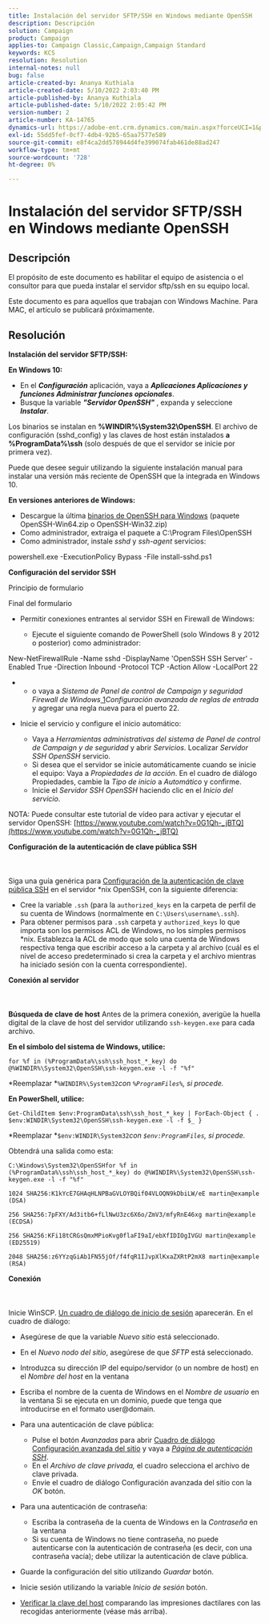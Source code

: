 ```yaml
---
title: Instalación del servidor SFTP/SSH en Windows mediante OpenSSH
description: Descripción
solution: Campaign
product: Campaign
applies-to: Campaign Classic,Campaign,Campaign Standard
keywords: KCS
resolution: Resolution
internal-notes: null
bug: false
article-created-by: Ananya Kuthiala
article-created-date: 5/10/2022 2:03:40 PM
article-published-by: Ananya Kuthiala
article-published-date: 5/10/2022 2:05:42 PM
version-number: 2
article-number: KA-14765
dynamics-url: https://adobe-ent.crm.dynamics.com/main.aspx?forceUCI=1&pagetype=entityrecord&etn=knowledgearticle&id=f3e81ffc-69d0-ec11-a7b5-0022480a8e40
exl-id: 55dd5fef-0cf7-4db4-92b5-65aa7577e589
source-git-commit: e8f4ca2dd578944d4fe399074fab461de88ad247
workflow-type: tm+mt
source-wordcount: '728'
ht-degree: 0%

---
```


# Instalación del servidor SFTP/SSH en Windows mediante OpenSSH

## Descripción


El propósito de este documento es habilitar el equipo de asistencia o el consultor para que pueda instalar el servidor sftp/ssh en su equipo local.

Este documento es para aquellos que trabajan con Windows Machine. Para MAC, el artículo se publicará próximamente.


## Resolución


<b>Instalación del servidor SFTP/SSH:</b>

<b>En Windows 10:</b>

- En el <b>*Configuración</b>* aplicación, vaya a <b>*Aplicaciones Aplicaciones y funciones Administrar funciones opcionales</b>*.
- Busque la variable <b>*&quot;Servidor OpenSSH&quot;</b>* , expanda y seleccione <b>*Instalar</b>*.


Los binarios se instalan en <b>%WINDIR%\System32\OpenSSH</b>. El archivo de configuración (sshd_config) y las claves de host están instalados <b>a %ProgramData%\ssh</b> (solo después de que el servidor se inicie por primera vez).

Puede que desee seguir utilizando la siguiente instalación manual para instalar una versión más reciente de OpenSSH que la integrada en Windows 10.

<b>En versiones anteriores de Windows:</b>

- Descargue la última [binarios de OpenSSH para Windows](https://github.com/PowerShell/Win32-OpenSSH/releases "https://github.com/PowerShell/Win32-OpenSSH/releases") (paquete OpenSSH-Win64.zip o OpenSSH-Win32.zip)
- Como administrador, extraiga el paquete a C:\Program Files\OpenSSH
- Como administrador, instale *sshd* y *ssh-agent* servicios:


powershell.exe -ExecutionPolicy Bypass -File install-sshd.ps1



<b>Configuración del servidor SSH</b>

Principio de formulario

Final del formulario

- Permitir conexiones entrantes al servidor SSH en Firewall de Windows:

   - Ejecute el siguiente comando de PowerShell (solo Windows 8 y 2012 o posterior) como administrador:


New-NetFirewallRule -Name sshd -DisplayName &#39;OpenSSH SSH Server&#39; -Enabled True -Direction Inbound -Protocol TCP -Action Allow -LocalPort 22

- 
   - o vaya a *Sistema de Panel de control de Campaign y seguridad Firewall de Windows*[ 1](https://winscp.net/eng/docs/guide_windows_openssh_server#fn1)*Configuración avanzada de reglas de entrada* y agregar una regla nueva para el puerto 22.
- Inicie el servicio y configure el inicio automático:

   - Vaya a *Herramientas administrativas del sistema de Panel de control de Campaign y de seguridad* y abrir *Servicios*. Localizar *Servidor SSH OpenSSH* servicio.
   - Si desea que el servidor se inicie automáticamente cuando se inicie el equipo: Vaya a *Propiedades de la acción*. En el cuadro de diálogo Propiedades, cambie la *Tipo de inicio* a *Automático* y confirme.
   - Inicie el *Servidor SSH OpenSSH* haciendo clic en el *Inicio del servicio*.


NOTA: Puede consultar este tutorial de vídeo para activar y ejecutar el servidor OpenSSH: [https://www.youtube.com/watch?v=0G1Qh-_jBTQ](https://www.youtube.com/watch?v=0G1Qh-_jBTQ)



<b>Configuración de la autenticación de clave pública SSH</b>
<br><br> <br><br>
Siga una guía genérica para [Configuración de la autenticación de clave pública SSH](https://winscp.net/eng/docs/guide_public_key) en el servidor \*nix OpenSSH, con la siguiente diferencia:

- Cree la variable `.ssh` (para la `authorized_keys` en la carpeta de perfil de su cuenta de Windows (normalmente en `C:\Users\username\.ssh`).
- Para obtener permisos para `.ssh` carpeta y `authorized_keys` lo que importa son los permisos ACL de Windows, no los simples permisos \*nix. Establezca la ACL de modo que solo una cuenta de Windows respectiva tenga que escribir acceso a la carpeta y al archivo (cuál es el nivel de acceso predeterminado si crea la carpeta y el archivo mientras ha iniciado sesión con la cuenta correspondiente).


<b>Conexión al servidor</b>
<br><br> <br><br><b>Búsqueda de clave de host</b>
Antes de la primera conexión, averigüe la huella digital de la clave de host del servidor utilizando `ssh-keygen.exe` para cada archivo.

<b>En el símbolo del sistema de Windows, utilice: </b>


```
for %f in (%ProgramData%\ssh\ssh_host_*_key) do @%WINDIR%\System32\OpenSSH\ssh-keygen.exe -l -f "%f"
```


*Reemplazar *`%WINDIR%\System32`*con *`%ProgramFiles%`*, si procede.*

<b>En PowerShell, utilice: </b>


```
Get-ChildItem $env:ProgramData\ssh\ssh_host_*_key | ForEach-Object { . $env:WINDIR\System32\OpenSSH\ssh-keygen.exe -l -f $_ }
```


*Reemplazar *`$env:WINDIR\System32`*con *`$env:ProgramFiles`*, si procede.*

Obtendrá una salida como esta:


```
C:\Windows\System32\OpenSSHfor %f in (%ProgramData%\ssh\ssh_host_*_key) do @%WINDIR%\System32\OpenSSH\ssh-keygen.exe -l -f "%f"
```



```
1024 SHA256:K1kYcE7GHAqHLNPBaGVLOYBQif04VLOQN9kDbiLW/eE martin@example (DSA)
```



```
256 SHA256:7pFXY/Ad3itb6+fLlNwU3zc6X6o/ZmV3/mfyRnE46xg martin@example (ECDSA)
```



```
256 SHA256:KFi18tCRGsQmxMPioKvg0flaFI9aI/ebXfIDIOgIVGU martin@example (ED25519)
```



```
2048 SHA256:z6YYzqGiAb1FN55jOf/f4fqR1IJvpXlKxaZXRtP2mX8 martin@example (RSA)
```




<b>Conexión</b>
<br><br> <br><br>
Inicie WinSCP. [Un cuadro de diálogo de inicio de sesión](https://winscp.net/eng/docs/ui_login) aparecerán. En el cuadro de diálogo:

- Asegúrese de que la variable *Nuevo sitio* está seleccionado.
- En el *Nuevo nodo del sitio*, asegúrese de que *SFTP* está seleccionado.
- Introduzca su dirección IP del equipo/servidor (o un nombre de host) en el *Nombre del host* en la ventana
- Escriba el nombre de la cuenta de Windows en el *Nombre de usuario* en la ventana Si se ejecuta en un dominio, puede que tenga que introducirse en el formato user@domain.
- Para una autenticación de clave pública:

   - Pulse el botón *Avanzadas* para abrir [Cuadro de diálogo Configuración avanzada del sitio](https://winscp.net/eng/docs/ui_login_advanced) y vaya a *[Página de autenticación SSH](https://winscp.net/eng/docs/ui_login_authentication)*.
   - En el *Archivo de clave privada,* el cuadro selecciona el archivo de clave privada.
   - Envíe el cuadro de diálogo Configuración avanzada del sitio con la *OK* botón.
- Para una autenticación de contraseña:

   - Escriba la contraseña de la cuenta de Windows en la *Contraseña* en la ventana
   - Si su cuenta de Windows no tiene contraseña, no puede autenticarse con la autenticación de contraseña (es decir, con una contraseña vacía); debe utilizar la autenticación de clave pública.
- Guarde la configuración del sitio utilizando *Guardar* botón.
- Inicie sesión utilizando la variable *Inicio de sesión* botón.
- [Verificar la clave del host](https://winscp.net/eng/docs/ssh_verifying_the_host_key) comparando las impresiones dactilares con las recogidas anteriormente (véase más arriba).
